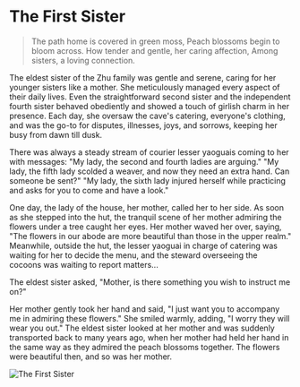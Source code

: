 # The First Sister

> The path home is covered in green moss,
> Peach blossoms begin to bloom across.
> How tender and gentle, her caring affection,
> Among sisters, a loving connection.

The eldest sister of the Zhu family was gentle and serene, caring for her
younger sisters like a mother. She meticulously managed every aspect of
their daily lives. Even the straightforward second sister and the
independent fourth sister behaved obediently and showed a touch of
girlish charm in her presence. Each day, she oversaw the cave's catering,
everyone's clothing, and was the go-to for disputes, illnesses, joys, and
sorrows, keeping her busy from dawn till dusk.

There was always a steady stream of courier lesser yaoguais coming to her
with messages: "My lady, the second and fourth ladies are arguing." "My
lady, the fifth lady scolded a weaver, and now they need an extra hand.
Can someone be sent?" "My lady, the sixth lady injured herself while
practicing and asks for you to come and have a look."

One day, the lady of the house, her mother, called her to her side. As soon
as she stepped into the hut, the tranquil scene of her mother admiring the
flowers under a tree caught her eyes. Her mother waved her over, saying,
"The flowers in our abode are more beautiful than those in the upper
realm." Meanwhile, outside the hut, the lesser yaoguai in charge of
catering was waiting for her to decide the menu, and the steward
overseeing the cocoons was waiting to report matters...

The eldest sister asked, "Mother, is there something you wish to instruct
me on?"

Her mother gently took her hand and said, "I just want you to accompany
me in admiring these flowers." She smiled warmly, adding, "I worry they
will wear you out." The eldest sister looked at her mother and was
suddenly transported back to many years ago, when her mother had held
her hand in the same way as they admired the peach blossoms together.
The flowers were beautiful then, and so was her mother.

![The First Sister](/image-20240827233351981.png)